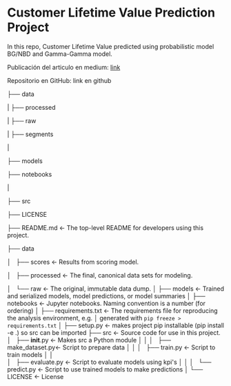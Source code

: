# Customer Lifetime Value Prediction Project

In this repo, Customer Lifetime Value predicted using probabilistic model BG/NBD and Gamma-Gamma model.

Publicación del articulo en medium: 
<a href="https://medium.com/@ugursavci/customer-lifetime-value-prediction-in-python-89e4a50df12e">link</a>

Repositorio en GitHub:
<a ref="https://github.com/ugursavci/Customer_Lifetime_Value_Prediction">link en github</a>

├── data

|   ├── processed

|   ├── raw

|   ├── segments

|

├── models

├── notebooks

|   

├── src

├── LICENSE

├── README.md          <- The top-level README for developers using this project.

├── data

│   ├── scores         <- Results from scoring model.

│   ├── processed      <- The final, canonical data sets for modeling.

│   └── raw            <- The original, immutable data dump.
│
├── models             <- Trained and serialized models, model predictions, or model summaries
│
├── notebooks          <- Jupyter notebooks. Naming convention is a number (for ordering)
│
├── requirements.txt   <- The requirements file for reproducing the analysis environment, e.g.
│                         generated with `pip freeze > requirements.txt`
│
├── setup.py           <- makes project pip installable (pip install -e .) so src can be imported
├── src                <- Source code for use in this project.
│   ├── __init__.py    <- Makes src a Python module
│   │
│   ├── make_dataset.py<- Script to prepare data
│   │
│   ├── train.py       <- Script to train models
│   │                    
│   ├── evaluate.py    <- Script to evaluate models using kpi's
│   │
│   └── predict.py     <- Script to use trained models to make predictions
│
└── LICENSE            <- License